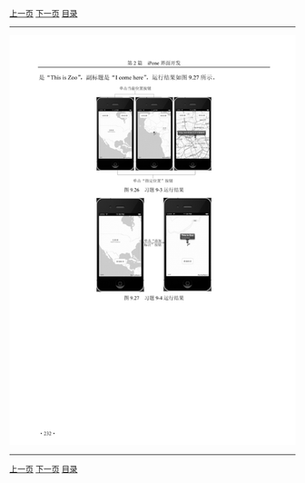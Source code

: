 [上一页](243.md) [下一页](245.md) [目录](../README.md)

***

![244](../images/244.png)

***

[上一页](243.md) [下一页](245.md) [目录](../README.md)